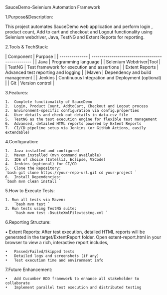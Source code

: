 SauceDemo-Selenium Automation Framework

1.Purpose&Description:

This project automates SauceDemo web application and perform login , product count, Add to cart and checkout and Logout functionality using Selenium webdriver, Java, TestNG and Extent Reports for reporting. 


2.Tools & TechStack:

| Component | Purpose | | -------------- | ------------------------------------------------ | | Java | Programming language | | Selenium Webdriver|Tool | | TestNG | Test framework for execution and assertions | | Extent Reports | Advanced test reporting and logging | | Maven | Dependency and build management | | Jenkins | Continuous Integration and Deployment (optional) | | Git | Version control |

3.Features:

    1.	Complete functionality of SauceDemo 
    2.	Login, Product Count, AddtoCart, Checkout and Logout process
    3.	Environment-specific configuration via config.properties
    4.  User details and check out details in data.csv file
    5.	TestNG as the test execution engine for flexible test management
    6.	Advanced, detailed HTML reports powered by Extent Reports
    7.	CI/CD pipeline setup via Jenkins (or GitHub Actions, easily extendable)


4.Configuration:

    1.	Java installed and configured
    2.	Maven installed (mvn command available)
    3.	IDE of choice (IntelliJ, Eclipse, VSCode)
    4.	Jenkins (optional) for CI/CD
    5.	Clone the Repository: 
    `bash git clone https://your-repo-url.git cd your-project `
    6.	Install Dependencies: 
    `bash mvn clean install `


5.How to Execute Tests:

    1. Run all tests via Maven: 
        `bash mvn test `
    2. Run tests using TestNG suite: 
        `bash mvn test -DsuiteXmlFile=testng.xml `


6.Reporting Structure:

•	Extent Reports: After test execution, detailed HTML reports will be generated in the target/ExtentReport folder. Open extent-report.html in your browser to view a rich, interactive report includes,

    •	Passed/Failed/Skipped tests
    •	Detailed logs and screenshots (if any)
    •	Test execution time and environment info


7.Future Enhancement:

    •	Add Cucumber BDD framework to enhance all stakeholder to collaborate
    •	Implement parallel test execution and distributed testing
